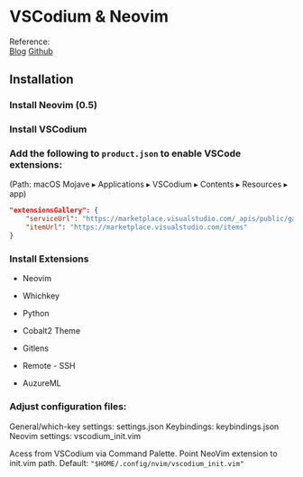 # VSCodium & Neovim

Reference:  
[Blog](https://www.chrisatmachine.com/Neovim/22-vscodium-neovim/)
[Github](https://github.com/ChristianChiarulli/nvim)

## Installation

### Install Neovim (0.5)
### Install VSCodium

### Add the following to `product.json` to enable VSCode extensions:
(Path: ‎⁨macOS Mojave⁩ ▸ ⁨Applications⁩ ▸ ⁨VSCodium⁩ ▸ ⁨Contents⁩ ▸ ⁨Resources⁩ ▸ ⁨app⁩)

```json
"extensionsGallery": {
    "serviceUrl": "https://marketplace.visualstudio.com/_apis/public/gallery",
    "itemUrl": "https://marketplace.visualstudio.com/items"
}
```

### Install Extensions
- Neovim
- Whichkey
- Python

- Cobalt2 Theme
- Gitlens
- Remote - SSH
- AuzureML

### Adjust configuration files:
General/which-key settings: settings.json
Keybindings: keybindings.json
Neovim settings: vscodium_init.vim

Acess from VSCodium via Command Palette.
Point NeoVim extension to init.vim path.
Default: ```"$HOME/.config/nvim/vscodium_init.vim"```
